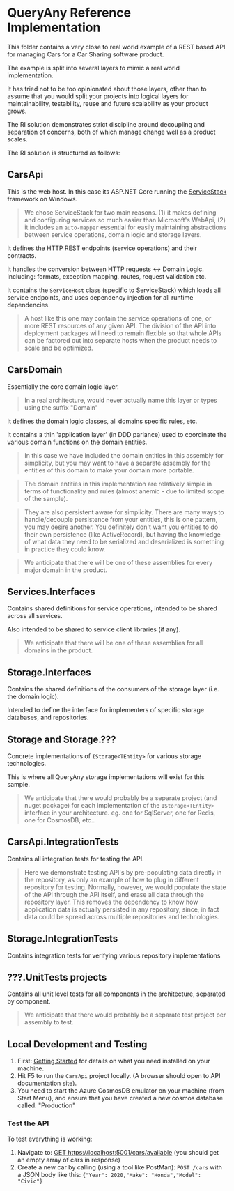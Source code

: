 # QueryAny Reference Implementation

This folder contains a very close to real world example of a REST based API for managing Cars for a Car Sharing software product.

The example is split into several layers to mimic a real world implementation. 

It has tried not to be too opinionated about those layers, other than to assume that you would split your projects into logical layers for maintainability, testability, reuse and future scalability as your product grows.

The RI solution demonstrates strict discipline around decoupling and separation of concerns, both of which manage change well as a product scales.

 

The RI solution is structured as follows:

## CarsApi

This is the web host. In this case its ASP.NET Core running the [ServiceStack](http://www.servicestack.net) framework on Windows. 

> We chose ServiceStack for two main reasons. (1) it makes defining and configuring services so much easier than Microsoft's WebApi, (2) it includes an `auto-mapper` essential for easily maintaining abstractions between service operations, domain logic and storage layers.

It defines the HTTP REST endpoints (service operations) and their contracts. 

It handles the conversion between HTTP requests <-> Domain Logic. Including: formats, exception mapping, routes, request validation etc.

It contains the `ServiceHost` class (specific to ServiceStack) which loads all service endpoints, and uses dependency injection for all runtime dependencies.

> A host like this one may contain the service operations of one, or more REST resources of any given API. The division of the API into deployment packages will need to remain flexible so that whole APIs can be factored out into separate hosts when the product needs to scale and be optimized.

## CarsDomain

Essentially the core domain logic layer.

> In a real architecture, would never actually name this layer or types using the suffix "Domain"

It defines the domain logic classes, all domains specific rules, etc.

It contains a thin 'application layer' (in DDD parlance) used to coordinate the various domain functions on the domain entities.  

> In this case we have included the domain entities in this assembly for simplicity, but you may want to have a separate assembly for the entities of this domain to make your domain more portable.

> The domain entities in this implementation are relatively simple in terms of functionality and rules (almost anemic - due to limited scope of the sample). 

> They are also persistent aware for simplicity. There are many ways to handle/decouple persistence from your entities, this is one pattern, you may desire another. You definitely don't want you entities to do their own persistence (like ActiveRecord), but having the knowledge of what data they need to be serialized and deserialized is something in practice they could know.

> We anticipate that there will be one of these assemblies for every major domain in the product.

## Services.Interfaces

Contains shared definitions for service operations, intended to be shared across all services.

Also intended to be shared to service client libraries (if any).

> We anticipate that there will be one of these assemblies for all domains in the product.

## Storage.Interfaces

Contains the shared definitions of the consumers of the storage layer (i.e. the domain logic).

Intended to define the interface for implementers of specific storage databases, and repositories.

## Storage and Storage.???

Concrete implementations of `IStorage<TEntity>` for various storage technologies.

This is where all QueryAny storage implementations will exist for this sample.

> We anticipate that there would probably be a separate project (and nuget package) for each implementation of the `IStorage<TEntity>` interface in your architecture. eg. one for SqlServer, one for Redis, one for CosmosDB, etc.. 

## CarsApi.IntegrationTests

Contains all integration tests for testing the API.

> Here we demonstrate testing API's by pre-populating data directly in the repository, as only an example of how to plug in different repository for testing. Normally, however, we would populate the state of the API through the API itself, and erase all data through the repository layer. This removes the dependency to know how application data is actually persisted in any repository, since, in fact data could be spread across multiple repositories and technologies.

## Storage.IntegrationTests

Contains integration tests for verifying various repository implementations 

## ???.UnitTests projects

Contains all unit level tests for all components in the architecture, separated by component.

> We anticipate that there would probably be a separate test project per assembly to test.

## Local Development and Testing

1. First: [Getting Started](https://github.com/jezzsantos/queryany/wiki/Getting-Started) for details on what you need installed on your machine.
2. Hit F5 to run the `CarsApi` project locally. (A browser should open to API documentation site).
3. You need to start the Azure CosmosDB emulator on your machine (from Start Menu), and ensure that you have created a new cosmos database called: "Production"

### Test the API

To test everything is working:

1. Navigate to: [GET https://localhost:5001/cars/available](https://localhost:5001/cars/available) (you should get an empty array of cars in response)
2. Create a new car by calling (using a tool like PostMan): `POST /cars` with a JSON body like this: `{"Year": 2020,"Make": "Honda","Model": "Civic"}` 
